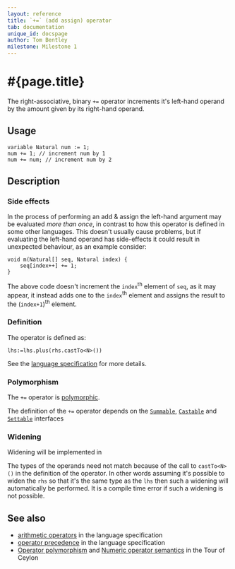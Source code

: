 ```yaml
---
layout: reference
title: `+=` (add assign) operator
tab: documentation
unique_id: docspage
author: Tom Bentley
milestone: Milestone 1
---
```


# #{page.title}

The right-associative, binary `+=` operator increments it's left-hand operand 
by the amount given by its right-hand operand. 

## Usage 

    variable Natural num := 1;
    num += 1; // increment num by 1
    num += num; // increment num by 2

## Description


### Side effects

In the process of performing an add & assign the left-hand argument 
may be evaluated *more than once*, in contrast to how this operator is defined
in some other languages. This doesn't usually cause problems, but if evaluating
the left-hand operand has side-effects it could result in unexpected behaviour,
as an example consider:

    void m(Natural[] seq, Natural index) {
        seq[index++] += 1;
    }

The above code doesn't increment the `index`<sup>th</sup> element of `seq`, as it 
may appear, it instead adds one to the `index`<sup>th</sup> element and 
assigns the result to the (`index+1`)<sup>th</sup> element.

### Definition

The operator is defined as: 

    lhs:=lhs.plus(rhs.castTo<N>())

See the [language specification](#{site.urls.spec}#arithmetic) for more details.

### Polymorphism

The `+=` operator is [polymorphic](/documentation/reference/operator/operator-polymorphism).

The definition of the `+=` operator depends 
on the [`Summable`](../../ceylon.language/Summable),
[`Castable`](../../ceylon.language/Castable) and
[`Settable`](../../ceylon.language/Settable) interfaces 

### Widening

Widening will be implemented in <!-- m2 -->

The types of the operands need not match because of the call to `castTo<N>()` 
in the definition of the operator. In other words assuming it's possible to 
widen the `rhs` so that it's the same type as the `lhs` then 
such a widening will automatically be performed. It is a compile time error if 
such a widening is not possible.

## See also

* [arithmetic operators](#{site.urls.spec}#arithmetic) in the 
  language specification
* [operator precedence](#{site.urls.spec}#operatorprecedence) in the 
  language specification
* [Operator polymorphism](/documentation/tour/language-module/#operator_polymorphism) 
  and 
  [Numeric operator semantics](/documentation/tour/language-module/#numeric_operator_semantics) 
  in the Tour of Ceylon
